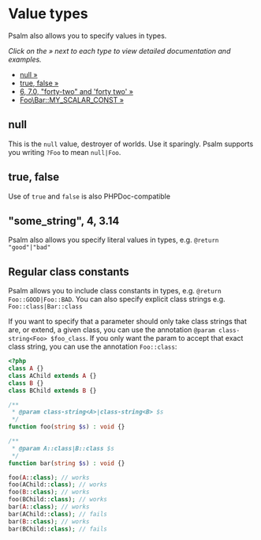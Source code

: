 # Value types

Psalm also allows you to specify values in types.

_Click on the &raquo; next to each type to view detailed documentation and examples._

- [null &raquo;](#null)
- [true, false &raquo;](#true-false)
- [6, 7.0, "forty-two" and 'forty two' &raquo;](#some_string-4-314)
- [Foo\Bar::MY_SCALAR_CONST &raquo;](#regular-class-constants)

## null

This is the `null` value, destroyer of worlds. Use it sparingly. Psalm supports you writing `?Foo` to mean `null|Foo`.

## true, false

Use of `true` and `false` is also PHPDoc-compatible

## "some_string", 4, 3.14

Psalm also allows you specify literal values in types, e.g. `@return "good"|"bad"`

## Regular class constants

Psalm allows you to include class constants in types, e.g. `@return Foo::GOOD|Foo::BAD`. You can also specify explicit class strings e.g. `Foo::class|Bar::class`

If you want to specify that a parameter should only take class strings that are, or extend, a given class, you can use the annotation `@param class-string<Foo> $foo_class`. If you only want the param to accept that exact class string, you can use the annotation `Foo::class`:

```php
<?php
class A {}
class AChild extends A {}
class B {}
class BChild extends B {}

/**
 * @param class-string<A>|class-string<B> $s
 */
function foo(string $s) : void {}

/**
 * @param A::class|B::class $s
 */
function bar(string $s) : void {}

foo(A::class); // works
foo(AChild::class); // works
foo(B::class); // works
foo(BChild::class); // works
bar(A::class); // works
bar(AChild::class); // fails
bar(B::class); // works
bar(BChild::class); // fails
```

